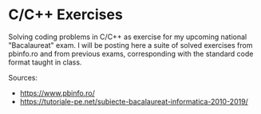 # C/C++ Exercises

Solving coding problems in C/C++ as exercise for my upcoming national "Bacalaureat" exam. I will be posting here a suite of solved exercises from pbinfo.ro and from previous exams, corresponding with the standard code format
taught in class.

Sources:
- https://www.pbinfo.ro/
- https://tutoriale-pe.net/subiecte-bacalaureat-informatica-2010-2019/
